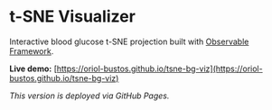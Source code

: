 # t-SNE Visualizer

Interactive blood glucose t-SNE projection built with [Observable Framework](https://observablehq.com/framework).

**Live demo:** [https://oriol-bustos.github.io/tsne-bg-viz](https://oriol-bustos.github.io/tsne-bg-viz)

_This version is deployed via GitHub Pages._

